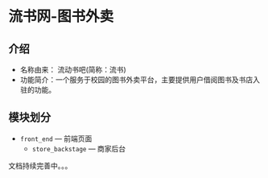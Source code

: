 # 流书网-图书外卖

## 介绍

- 名称由来： 流动书吧(简称：流书)
- 功能简介：一个服务于校园的图书外卖平台，主要提供用户借阅图书及书店入驻的功能。

## 模块划分

- `front_end` — 前端页面
  - `store_backstage` — 商家后台

文档持续完善中。。。